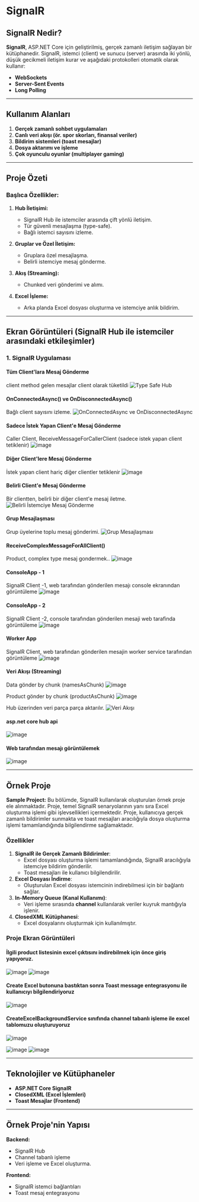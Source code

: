 # SignalR

## SignalR Nedir?

**SignalR**, ASP.NET Core için geliştirilmiş, gerçek zamanlı iletişim sağlayan bir kütüphanedir. SignalR, istemci (client) ve sunucu (server) arasında iki yönlü, düşük gecikmeli iletişim kurar ve aşağıdaki protokolleri otomatik olarak kullanır:

- **WebSockets**
- **Server-Sent Events**
- **Long Polling**

---

## Kullanım Alanları

1. **Gerçek zamanlı sohbet uygulamaları**
2. **Canlı veri akışı (ör. spor skorları, finansal veriler)**
3. **Bildirim sistemleri (toast mesajlar)**
4. **Dosya aktarımı ve işleme**
5. **Çok oyunculu oyunlar (multiplayer gaming)**

---

## Proje Özeti

### Başlıca Özellikler:

1. **Hub İletişimi:**
   - SignalR Hub ile istemciler arasında çift yönlü iletişim.
   - Tür güvenli mesajlaşma (type-safe).
   - Bağlı istemci sayısını izleme.

2. **Gruplar ve Özel İletişim:**
   - Gruplara özel mesajlaşma.
   - Belirli istemciye mesaj gönderme.

3. **Akış (Streaming):**
   - Chunked veri gönderimi ve alımı.

4. **Excel İşleme:**
   - Arka planda Excel dosyası oluşturma ve istemciye anlık bildirim.

---

## Ekran Görüntüleri (SignalR Hub ile istemciler arasındaki etkileşimler)

### 1. SignalR Uygulaması

#### Tüm Client'lara Mesaj Gönderme
client method gelen mesajlar client olarak tüketildi
![Type Safe Hub](https://github.com/user-attachments/assets/aadb5769-d8d1-4c54-8392-aea65d9102d3)

#### OnConnectedAsync() ve OnDisconnectedAsync()
Bağlı client sayısını izleme.
![OnConnectedAsync ve OnDisconnectedAsync](https://github.com/user-attachments/assets/4d3da1f5-af14-4a3b-8aee-4ae46e3d5bf9)

#### Sadece İstek Yapan Client'e Mesaj Gönderme
Caller Client, ReceiveMessageForCallerClient (sadece istek yapan client tetiklenir)
![image](https://github.com/user-attachments/assets/1db8fd2b-343f-4d6a-9053-fdaccc642bfc)

#### Diğer Client'lere Mesaj Gönderme
İstek yapan client hariç diğer clientler tetiklenir
![image](https://github.com/user-attachments/assets/615f8ebb-b7f7-4520-8bee-547c8c12738c)

#### Belirli Client'e Mesaj Gönderme
Bir clientten, belirli bir diğer client'e mesaj iletme.
![Belirli İstemciye Mesaj Gönderme](https://github.com/user-attachments/assets/6281a10e-ad9b-4341-8e2b-2712c6fb2982)

#### Grup Mesajlaşması
Grup üyelerine toplu mesaj gönderimi.
![Grup Mesajlaşması](https://github.com/user-attachments/assets/8eff48cc-f721-40b7-b37b-1a014ccc2d22)


#### ReceiveComplexMessageForAllClient() 
Product, complex type mesaj gondermek..
![image](https://github.com/user-attachments/assets/70b43f6a-385b-4d0d-a82d-c0958551bf8f)

#### ConsoleApp - 1 
SignalR Client -1, web tarafından gönderilen mesajı console ekranından görüntüleme
![image](https://github.com/user-attachments/assets/88ce5798-4d4e-49cd-9307-053a93799a82)

#### ConsoleApp - 2 
SignalR Client -2, console tarafından gönderilen mesaji web tarafinda görüntüleme
![image](https://github.com/user-attachments/assets/8382d291-38e7-4c69-bcae-98912b6c3c7a)

#### Worker App
SignalR Client, web tarafından gönderilen mesajin worker service tarafından görüntüleme
![image](https://github.com/user-attachments/assets/6eeaa82c-4f4b-4f6a-8ca4-8363e4b22a3f)


#### Veri Akışı (Streaming)
Data gönder by chunk (namesAsChunk)
![image](https://github.com/user-attachments/assets/062541b3-43ef-40af-a43b-588fcaf8b64e)

Product gönder by chunk (productAsChunk)
![image](https://github.com/user-attachments/assets/d970852a-1e4c-4181-8613-bca267305f0d)

Hub üzerinden veri parça parça aktarılır.
![Veri Akışı](https://github.com/user-attachments/assets/73c3f9d1-c002-4683-830d-fbdd46c932fb)

#### asp.net core hub api
![image](https://github.com/user-attachments/assets/e8f334b0-cf75-4b99-9070-80cc4921ffac)

#### Web tarafından mesajı görüntülemek
![image](https://github.com/user-attachments/assets/3d0c5ad9-adff-4f7f-b490-b82db3f46b9a)

---

## Örnek Proje

**Sample Project:** Bu bölümde, SignalR kullanılarak oluşturulan örnek proje ele alınmaktadır. Proje, temel SignalR senaryolarının yanı sıra Excel oluşturma işlemi gibi işlevsellikleri içermektedir. 
Proje, kullanıcıya gerçek zamanlı bildirimler sunmakta ve toast mesajları aracılığıyla dosya oluşturma işlemi tamamlandığında bilgilendirme sağlamaktadır.

### Özellikler

1. **SignalR ile Gerçek Zamanlı Bildirimler**:
   - Excel dosyası oluşturma işlemi tamamlandığında, SignalR aracılığıyla istemciye bildirim gönderilir.
   - Toast mesajları ile kullanıcı bilgilendirilir.
2. **Excel Dosyası İndirme**:
   - Oluşturulan Excel dosyası istemcinin indirebilmesi için bir bağlantı sağlar.
3. **In-Memory Queue (Kanal Kullanımı)**:
   - Veri işleme sırasında **channel** kullanılarak veriler kuyruk mantığıyla işlenir.
4. **ClosedXML Kütüphanesi**:
   - Excel dosyalarını oluşturmak için kullanılmıştır.

### Proje Ekran Görüntüleri

#### İlgili product listesinin excel çıktısını indirebilmek için önce giriş yapıyoruz.
![image](https://github.com/user-attachments/assets/6d79451f-973a-44d2-b7fa-436e0770f63c)
![image](https://github.com/user-attachments/assets/0ae6b0d5-6f8a-4166-ab1c-23f5a9b7cdd2)

#### Create Excel butonuna bastıktan sonra Toast message entegrasyonu ile kullanıcıyı bilgilendiriyoruz
![image](https://github.com/user-attachments/assets/0dd9fa61-a52d-48b8-b519-f591d0f7cec7)

#### CreateExcelBackgroundService sınıfında channel tabanlı işleme ile excel tablomuzu oluşturuyoruz
![image](https://github.com/user-attachments/assets/0ce56a22-8c27-4d7f-9af0-26907538d62a)

![image](https://github.com/user-attachments/assets/72a876fc-e075-4f17-a8f2-9d2ee361559f)
![image](https://github.com/user-attachments/assets/d134fc06-2875-4559-838c-bcea8ef49ed3)

---

## Teknolojiler ve Kütüphaneler

- **ASP.NET Core SignalR**
- **ClosedXML (Excel İşlemleri)**
- **Toast Mesajlar (Frontend)**

---

## Örnek Proje'nin Yapısı

**Backend:**
- SignalR Hub
- Channel tabanlı işleme
- Veri işleme ve Excel oluşturma.

**Frontend:**
- SignalR istemci bağlantıları
- Toast mesaj entegrasyonu

